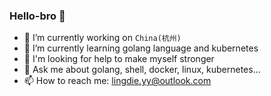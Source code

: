 ### Hello-bro 👋

- 🔭 I’m currently working on `China(杭州)`
- 🌱 I’m currently learning golang language and kubernetes
- 🤔 I'm looking for help to make myself stronger
- 💬 Ask me about golang, shell, docker, linux, kubernetes...
- 📫 How to reach me: lingdie.yy@outlook.com
